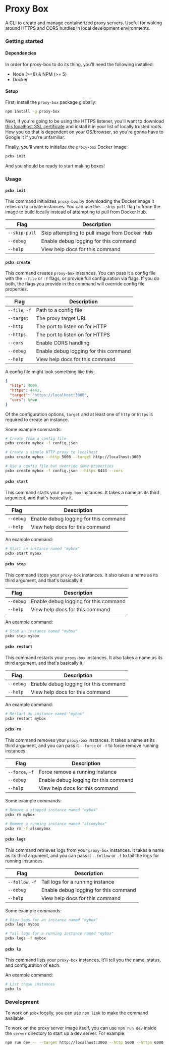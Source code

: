 # Proxy Box

A CLI to create and manage containerized proxy servers. Useful for woking around HTTPS and CORS hurdles in local development environments.

### Getting started

#### Dependencies

In order for proxy-box to do its thing, you'll need the following installed:

* Node (>=8) & NPM (>= 5)
* Docker

#### Setup

First, install the `proxy-box` package globally:
```bash
npm install -g proxy-box
```

Next, if you're going to be using the HTTPS listener, you'll want to download [this localhost SSL certificate](server/ssl/localhost.crt) and install it in your list of locally trusted roots. How you do that is dependent on your OS/browser, so you're gonna have to Google it if you're unfamiliar.

Finally, you'll want to initialize the `proxy-box` Docker image:
```bash
pxbx init
```

And you should be ready to start making boxes!

### Usage

#### `pxbx init`

This command initializes `proxy-box` by downloading the Docker image it relies on to create instances. You can use the `--skip-pull` flag to force the image to build locally instead of attempting to pull from Docker Hub.

| Flag          | Description                                   |
|---------------|-----------------------------------------------|
| `--skip-pull` | Skip attempting to pull image from Docker Hub |
| `--debug`     | Enable debug logging for this command         |
| `--help`      | View help docs for this command               |

#### `pxbx create`

This command creates `proxy-box` instances. You can pass it a config file with the `--file` or `-f` flags, or provide full configuration via flags. If you do both, the flags you provide in the command will override config file properties.

| Flag           | Description                           |
|----------------|---------------------------------------|
| `--file`, `-f` | Path to a config file                 |
| `--target`     | The proxy target URL                  |
| `--http`       | The port to listen on for HTTP        |
| `--https`      | The port to listen on for HTTPS       |
| `--cors`       | Enable CORS handling                  |
| `--debug`      | Enable debug logging for this command |
| `--help`       | View help docs for this command       |

A config file might look something like this:
```json
{
  "http": 4000,
  "https": 4443,
  "target": "https://localhost:3000",
  "cors": true
}
```

Of the configuration options, `target` and at least one of `http` or `https` is required to create an instance.

Some example commands:
```bash
# Create from a config file
pxbx create mybox -f config.json

# Create a simple HTTP proxy to localhost
pxbx create mybox --http 5000 --target http://localhost:3000

# Use a config file but override some properties
pxbx create mybox -f config.json --https 8443 --cors
```

#### `pxbx start`

This command starts your `proxy-box` instances. It takes a name as its third argument, and that's basically it.

| Flag      | Description                           |
|-----------|---------------------------------------|
| `--debug` | Enable debug logging for this command |
| `--help`  | View help docs for this command       |

An example command:
```bash
# Start an instance named "mybox"
pxbx start mybox
```

#### `pxbx stop`

This command stops your `proxy-box` instances. It also takes a name as its third argument, and that's basically it.

| Flag      | Description                           |
|-----------|---------------------------------------|
| `--debug` | Enable debug logging for this command |
| `--help`  | View help docs for this command       |

An example command:
```bash
# Stop an instance named "mybox"
pxbx stop mybox
```

#### `pxbx restart`

This command restarts your `proxy-box` instances. It also takes a name as its third argument, and that's basically it.

| Flag      | Description                           |
|-----------|---------------------------------------|
| `--debug` | Enable debug logging for this command |
| `--help`  | View help docs for this command       |

An example command:
```bash
# Restart an instance named "mybox"
pxbx restart mybox
```

#### `pxbx rm`

This command removes your `proxy-box` instances. It takes a name as its third argument, and you can pass it `--force` or `-f` to force remove running instances.

| Flag            | Description                           |
|-----------------|---------------------------------------|
| `--force`, `-f` | Force remove a running instance       |
| `--debug`       | Enable debug logging for this command |
| `--help`        | View help docs for this command       |

Some example commands:
```bash
# Remove a stopped instance named "mybox"
pxbx rm mybox

# Remove a running instance named "alsomybox"
pxbx rm -f alsomybox
```

#### `pxbx logs`

This command retrieves logs from your `proxy-box` instances. It takes a name as its third argument, and you can pass it `--follow` or `-f` to tail the logs for running instances.

| Flag             | Description                           |
|------------------|---------------------------------------|
| `--follow`, `-f` | Tail logs for a running instance      |
| `--debug`        | Enable debug logging for this command |
| `--help`         | View help docs for this command       |

Some example commands:
```bash
# View logs for an instance named "mybox"
pxbx logs mybox

# Tail logs for a running instance named "mybox"
pxbx logs -f mybox
```

#### `pxbx ls`

This command lists your `proxy-box` instances. It'll tell you the name, status, and configuration of each.

An example command:
```bash
# List those instances
pxbx ls
```

### Development

To work on `pxbx` locally, you can use `npm link` to make the command available.

To work on the proxy server image itself, you can use `npm run dev` inside the `server` directory to start up a dev server. For example:
```bash
npm run dev -- --target http://localhost:3000 --http 5000 --https 6000
```
